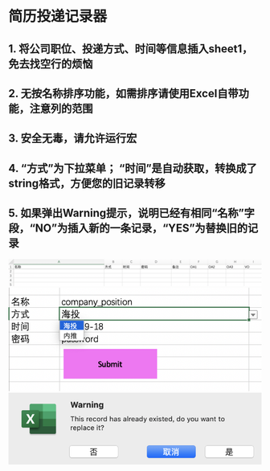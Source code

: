 # 简历投递记录器
## 1. 将公司职位、投递方式、时间等信息插入sheet1，免去找空行的烦恼
## 2. 无按名称排序功能，如需排序请使用Excel自带功能，注意列的范围
## 3. 安全无毒，请允许运行宏
## 4. “方式”为下拉菜单； “时间”是自动获取，转换成了string格式，方便您的旧记录转移
## 5. 如果弹出Warning提示，说明已经有相同“名称”字段，“NO”为插入新的一条记录，“YES”为替换旧的记录
<img src="./pic/1.png" style="zoom:70%" />
<img src="./pic/2.png" style="zoom:70%" />
<img src="./pic/3.png" style="zoom:70%" />
